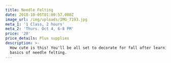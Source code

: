 ```yaml
---
title: Needle Felting
date: 2018-10-05T01:00:57.000Z
image_url: /img/uploads/IMG_7193.jpg
meta_1: '1 Class, 2 hours'
meta_2: 'Thurs. Oct 4, 6-8 PM'
price: '20'
price_details: Plus supplies
description: >-
  How cute is this! You'll be all set to decorate for fall after learning the
  basics of needle felting.
---
```




